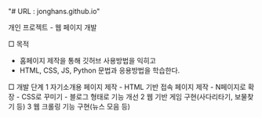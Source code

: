 "# URL : jonghans.github.io" 

개인 프로젝트 - 웹 페이지 개발

□ 목적
  - 홈페이지 제작을 통해 깃허브 사용방법을 익히고
  - HTML, CSS, JS, Python 문법과 응용방법을 학습한다.

□ 개발 단계
  1 자기소개용 페이지 제작
    - HTML 기반 접속 페이지 제작
    - N페이지로 확장
    - CSS로 꾸미기
    - 블로그 형태로 기능 개선
  2 웹 기반 게임 구현(사다리타기, 보물찾기 등)
  3 웹 크롤링 기능 구현(뉴스 모음 등)

